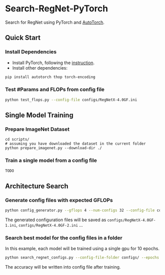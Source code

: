 # Search-RegNet-PyTorch

Search for RegNet using PyTorch and [AutoTorch](http://autotorch.org/).

## Quick Start

### Install Dependencies

- Install PyTorch, following the [instruction](https://pytorch.org/get-started/locally/).
- Install other dependencies:
```bash
pip install autotorch thop torch-encoding
```

### Test #Params and FLOPs from config file
```bash
python test_flops.py --config-file configs/RegNetX-4.0GF.ini
```

## Single Model Training

### Prepare ImageNet Dataset
```
cd scripts/
# assuming you have downloaded the dataset in the current folder
python prepare_imagenet.py --download-dir ./
```

### Train a single model from a config file
```bash
TODO
```

## Architecture Search

### Generate config files with expected GFLOPs
```bash
python config_generator.py --gflops 4 --num-configs 32 --config-file configs/RegNetX-4.0GF
```

The generated configuration files will be saved as `configs/RegNetX-4.0GF-1.ini`,
`configs/RegNetX-4.0GF-2.ini` ...

### Search best model for the config files in a folder
In this example, each model will be trained using a single gpu for 10 epochs. 
```bash
python search_regnet_configs.py --config-file-folder configs/ --epochs 10 --data-dir /media/ramdisk/
```
The accuracy will be written into config file after training.
